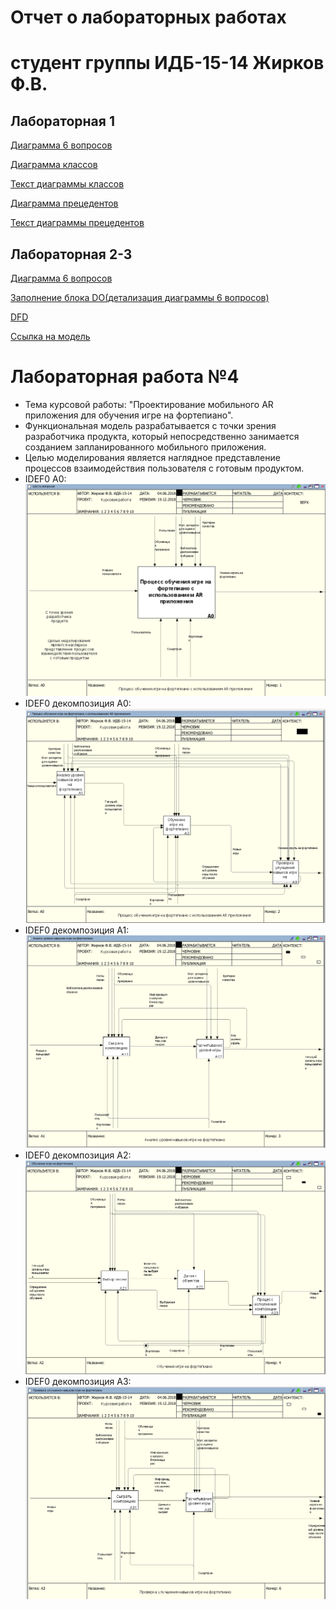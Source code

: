 # Отчет о лабораторных работах
# студент группы ИДБ-15-14 Жирков Ф.В.

## Лабораторная 1

[Диаграмма 6 вопросов](https://github.com/Fedyazh/Fedyazh.github.io/blob/master/sixq.PNG)

[Диаграмма классов](https://github.com/Fedyazh/Fedyazh.github.io/blob/master/%D0%B4%D0%B8%D0%B0%D0%B3%D1%80%D0%B0%D0%BC%D0%BC%D0%B0%20%D0%BA%D0%BB%D0%B0%D1%81%D1%81%D0%BE%D0%B2.png)

[Текст диаграммы классов](https://github.com/Fedyazh/Fedyazh.github.io/blob/master/%D1%82%D0%B5%D0%BA%D1%81%D1%82%20%D0%B4%D0%B8%D0%B0%D0%B3%D1%80%D0%B0%D0%BC%D0%BC%D1%8B%20%D0%BA%D0%BB%D0%B0%D1%81%D1%81%D0%BE%D0%B2.PNG)

[Диаграмма прецедентов](https://github.com/Fedyazh/Fedyazh.github.io/blob/master/%D0%B4%D0%B8%D0%B0%D0%B3%D1%80%D0%B0%D0%BC%D0%BC%D0%B0%20%D0%BF%D1%80%D0%B5%D1%86%D0%B5%D0%B4%D0%B5%D0%BD%D1%82%D0%BE%D0%B2.png)

[Текст диаграммы прецедентов](https://github.com/Fedyazh/Fedyazh.github.io/blob/master/%D1%82%D0%B5%D0%BA%D1%81%D1%82%20%D0%B4%D0%B8%D0%B0%D0%B3%D1%80%D0%B0%D0%BC%D0%BC%D1%8B%20%D0%BF%D1%80%D0%B5%D1%86%D0%B5%D0%B4%D0%B5%D0%BD%D1%82%D0%BE%D0%B2.PNG)
## Лабораторная 2-3

[Диаграмма 6 вопросов](https://github.com/Fedyazh/Fedyazh.github.io/blob/master/6%20%D0%B2%D0%BE%D0%BF%D1%80%D0%BE%D1%81%D0%BE%D0%B2%202%20%D0%BB%D0%B0%D0%B1%D0%B0.PNG)

[Заполнение блока DO(детализация диаграммы 6 вопросов)](https://github.com/Fedyazh/Fedyazh.github.io/blob/master/plandocheck.png)

[DFD](https://github.com/mamykina97/mamykina97.github.io/blob/master/DFD.PNG)

[Ссылка на модель](https://github.com/Fedyazh/Fedyazh.github.io/blob/master/pdc-tilda.rsf)

# Лабораторная работа №4
* Тема курсовой работы: "Проектирование мобильного AR приложения для обучения игре на фортепиано".
* Функциональная модель разрабатывается с точки зрения разработчика продукта, который непосредственно занимается созданием запланированного мобильного приложения.
* Целью моделирования является наглядное представление процессов взаимодействия пользователя с готовым продуктом.
* IDEF0 A0:
![](https://github.com/Fedyazh/Fedyazh.github.io/blob/master/block%20A01.PNG)
* IDEF0 декомпозиция A0:
![](https://github.com/Fedyazh/Fedyazh.github.io/blob/master/block%20A01%20-%20decompize.PNG)
* IDEF0 декомпозиция A1:
![](https://github.com/Fedyazh/Fedyazh.github.io/blob/master/block%20A11.PNG)
* IDEF0 декомпозиция A2:
![](https://github.com/Fedyazh/Fedyazh.github.io/blob/master/block%20A21.PNG) 
* IDEF0 декомпозиция A3:
![](https://github.com/Fedyazh/Fedyazh.github.io/blob/master/block%20A31.PNG)


